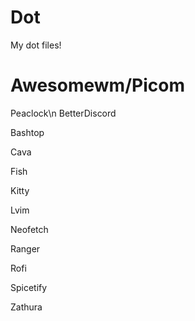 # Dot
My dot files!

# Awesomewm/Picom

Peaclock\n
BetterDiscord

Bashtop

Cava

Fish

Kitty

Lvim

Neofetch

Ranger

Rofi

Spicetify

Zathura
